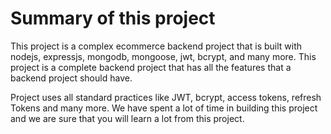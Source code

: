 # Summary of this project

This project is a complex ecommerce backend project that is built with nodejs, expressjs, mongodb, mongoose, jwt, bcrypt, and many more. This project is a complete backend project that has all the features that a backend project should have.

Project uses all standard practices like JWT, bcrypt, access tokens, refresh Tokens and many more. We have spent a lot of time in building this project and we are sure that you will learn a lot from this project.


